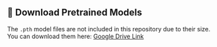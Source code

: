 ## 📌 Download Pretrained Models  
The `.pth` model files are not included in this repository due to their size.  
You can download them here: [Google Drive Link](https://drive.google.com/drive/folders/12PpxrmajiWoE1FQ6LCR1xPjyqI9jd_C8?usp=sharing)
